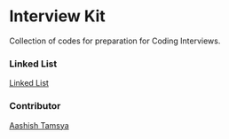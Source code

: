 # Interview Kit

Collection of codes for preparation for Coding Interviews.

### Linked List

[Linked List](/LinkedList.md)

### Contributor

[Aashish Tamsya](https://www.aashishtamsya.com)